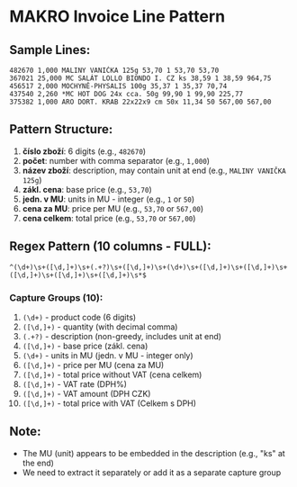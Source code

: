 # MAKRO Invoice Line Pattern

## Sample Lines:
```
482670 1,000 MALINY VANIČKA 125g 53,70 1 53,70 53,70
367021 25,000 MC SALÁT LOLLO BIONDO I. CZ ks 38,59 1 38,59 964,75
456517 2,000 MOCHYNĚ-PHYSALIS 100g 35,37 1 35,37 70,74
437540 2,260 *MC HOT DOG 24x cca. 50g 99,90 1 99,90 225,77
375382 1,000 ARO DORT. KRAB 22x22x9 cm 50x 11,34 50 567,00 567,00
```

## Pattern Structure:
1. **číslo zboží**: 6 digits (e.g., `482670`)
2. **počet**: number with comma separator (e.g., `1,000`)
3. **název zboží**: description, may contain unit at end (e.g., `MALINY VANIČKA 125g`)
4. **zákl. cena**: base price (e.g., `53,70`)
5. **jedn. v MU**: units in MU - integer (e.g., `1` or `50`)
6. **cena za MU**: price per MU (e.g., `53,70` or `567,00`)
7. **cena celkem**: total price (e.g., `53,70` or `567,00`)

## Regex Pattern (10 columns - FULL):
```regex
^(\d+)\s+([\d,]+)\s+(.+?)\s+([\d,]+)\s+(\d+)\s+([\d,]+)\s+([\d,]+)\s+([\d,]+)\s+([\d,]+)\s+([\d,]+)\s*$
```

### Capture Groups (10):
1. `(\d+)` - product code (6 digits)
2. `([\d,]+)` - quantity (with decimal comma)
3. `(.+?)` - description (non-greedy, includes unit at end)
4. `([\d,]+)` - base price (zákl. cena)
5. `(\d+)` - units in MU (jedn. v MU - integer only)
6. `([\d,]+)` - price per MU (cena za MU)
7. `([\d,]+)` - total price without VAT (cena celkem)
8. `([\d,]+)` - VAT rate (DPH%)
9. `([\d,]+)` - VAT amount (DPH CZK)
10. `([\d,]+)` - total price with VAT (Celkem s DPH)

## Note:
- The MU (unit) appears to be embedded in the description (e.g., "ks" at the end)
- We need to extract it separately or add it as a separate capture group

